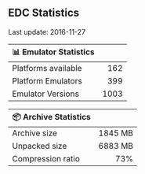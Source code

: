 ## EDC Statistics

Last update: 2016-11-27

| :bar_chart: Emulator Statistics | |
|:-----|------:|
| Platforms available | 162 |
| Platform Emulators | 399 |
| Emulator Versions  | 1003 |

| :package: Archive Statistics | |
|:-----|------:|
| Archive size | 1845 MB |
| Unpacked size | 6883 MB |
| Compression ratio | 73% |
